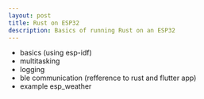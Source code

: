 ```yaml
---
layout: post
title: Rust on ESP32
description: Basics of running Rust on an ESP32
---
```

- basics (using esp-idf)
- multitasking
- logging
- ble communication (refference to rust and flutter app)
- example esp_weather
